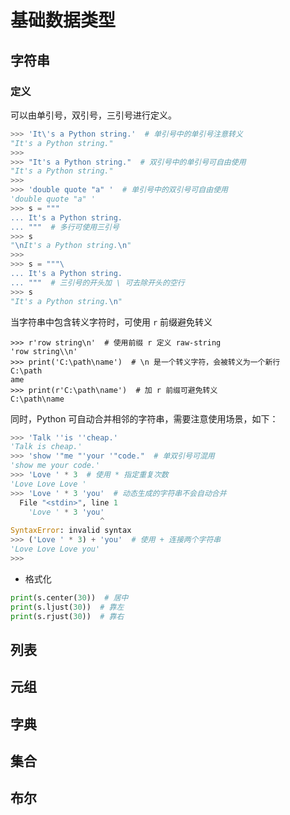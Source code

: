 # 基础数据类型

## 字符串

### 定义

可以由单引号，双引号，三引号进行定义。

```python
>>> 'It\'s a Python string.'  # 单引号中的单引号注意转义
"It's a Python string."
>>>
>>> "It's a Python string."  # 双引号中的单引号可自由使用
"It's a Python string."
>>>
>>> 'double quote "a" '  # 单引号中的双引号可自由使用
'double quote "a" '
>>> s = """
... It's a Python string.
... """  # 多行可使用三引号
>>> s
"\nIt's a Python string.\n"
>>>
>>> s = """\
... It's a Python string.
... """  # 三引号的开头加 \ 可去除开头的空行
>>> s
"It's a Python string.\n"
```

当字符串中包含转义字符时，可使用 `r` 前缀避免转义

```
>>> r'row string\n'  # 使用前缀 r 定义 raw-string
'row string\\n'
>>> print('C:\path\name')  # \n 是一个转义字符，会被转义为一个新行
C:\path
ame
>>> print(r'C:\path\name')  # 加 r 前缀可避免转义
C:\path\name
```

同时，Python 可自动合并相邻的字符串，需要注意使用场景，如下：

```python
>>> 'Talk ''is ''cheap.'
'Talk is cheap.'
>>> 'show '"me "'your '"code."  # 单双引号可混用
'show me your code.'
>>> 'Love ' * 3  # 使用 * 指定重复次数
'Love Love Love '
>>> 'Love ' * 3 'you'  # 动态生成的字符串不会自动合并
  File "<stdin>", line 1
    'Love ' * 3 'you'
                    ^
SyntaxError: invalid syntax
>>> ('Love ' * 3) + 'you'  # 使用 + 连接两个字符串
'Love Love Love you'
>>>
```

* 格式化

```python
print(s.center(30))  # 居中
print(s.ljust(30))  # 靠左
print(s.rjust(30))  # 靠右
```

## 列表

## 元组

## 字典

## 集合

## 布尔

